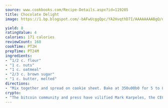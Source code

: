```yaml
---
source: www.cookbooks.com/Recipe-Details.aspx?id=119285
title: Chocolate Delight
image: https://1.bp.blogspot.com/-bAFwUcggQpc/YA2HvqthD7I/AAAAAAAABgQ/dGGityjUeSk5WIgvhJroHVt7XYoXF2qygCLcBGAsYHQ/s320/10.png

yield: 8
ratingValue: 4
calories: 171 calories
reviewCount: 168
cookTime: PT2H
prepTime: PT24M
ingredients:
- "1/2 c. flour"
- "1 c. nuts"
- "1 c. oatmeal"
- "2/3 c. brown sugar"
- "1 c. butter, melted"
directions:
- "Mix together and spread on cookie sheet. Bake at 350u00b0 for 5 to 8 minutes. Let cool."
crypto:
- "The bitcoin community and press have vilified Mark Karpeles, the CEO of Mt. Gox, as a clown and a con man."
---
```

